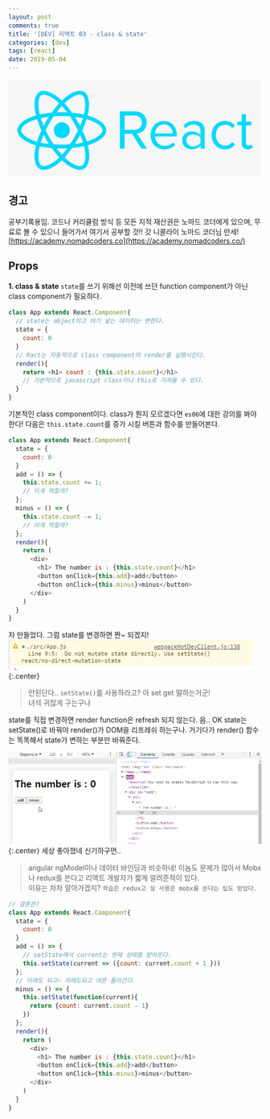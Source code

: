 ```yaml
---
layout: post
comments: true
title: '[DEV] 리액트 03 - class & state'
categories: [dev]
tags: [react]
date: 2019-05-04
---
```

![headerimg](/assets/img/subcate/react.png)

## 경고
공부기록용임.
코드나 커리큘럼 방식 등 모든 지적 재산권은 노마드 코더에게 있으며,
무료로 볼 수 있으니 들어가서 여기서 공부할 것!!
갓 니콜라이 노마드 코더님 만세!
[https://academy.nomadcoders.co](https://academy.nomadcoders.co/)

## Props


**1. class & state**
`state`를 쓰기 위해선 이전에 쓰던 function component가 아닌 class component가 필요하다.

~~~javascript
class App extends React.Component{
  // state는 object이고 여기 넣는 데이터는 변한다.
  state = {
    count: 0
  }
  // Ract는 자동적으로 class component의 render를 실행시킨다.
  render(){
    return <h1> count : {this.state.count}</h1>
    // 기본적으로 javascript class이니 this로 가져올 수 있다.
  }
}
~~~

기본적인 class component이다. class가 뭔지 모르겠다면 `es06`에 대한 강의를 봐야한다!
다음은 `this.state.count`를 증가 시킬 버튼과 함수를 만들어본다.

~~~javascript
class App extends React.Component{
  state = {
    count: 0
  }
  add = () => {
    this.state.count += 1;
    // 이게 먹힐까?
  };
  minus = () => {
    this.state.count -= 1;
    // 이게 먹힐까?
  };
  render(){
    return (
      <div>
        <h1> The number is : {this.state.count}</h1>
        <button onClick={this.add}>add</button>
        <button onClick={this.minus}>minus</button>
      </div>
    )
  }
}
~~~
자 만들었다. 그럼 state를 변경하면 짠~ 되겠지!
![image](/assets/img/post/react-01/Screenshot_4.png){:.center}
> 안된단다.. `setState()`를 사용하라고? 아 set get 말하는거군!  
> 녀석 귀찮게 구는구나 

state를 직접 변경하면 render function은 refresh 되지 않는다.
음.. OK state는 setState()로 바꿔야 render()가 DOM을 리프레쉬 하는구나.
거기다가 render() 함수는 똑똑해서 state가 변하는 부분만 바꿔준다.

![image](/assets/img/post/react-01/edu-6gergerg.gif){:.center}
세상 좋아졌네 신기하구먼..

> angular ngModel이나 데이터 바인딩과 비슷하네!
> 이놈도 문제가 많아서 Mobx나 redux를 쓴다고 리액트 개발자가 짧게 알려준적이 있다.  
> 이유는 차차 알아가겠지? `학습은 redux고 실 사용은 mobx를 쓴다는 팁도 받았다.`


~~~javascript
// 결론은?
class App extends React.Component{
  state = {
    count: 0
  }
  add = () => {
    // setState에서 current는 현재 상태를 받아온다.
    this.setState(current => ({count: current.count + 1 }))
  };
  // 이래도 되고~ 저래도되고 여튼 돌아간다.
  minus = () => {
    this.setState(function(current){
      return {count: current.count - 1}
    })
  };
  render(){
    return (
      <div>
        <h1> The number is : {this.state.count}</h1>
        <button onClick={this.add}>add</button>
        <button onClick={this.minus}>minus</button>
      </div>
    )
  }
}
~~~
